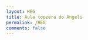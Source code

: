 ```yaml
---
layout: HEG
title: Aula topzera do Angeli
permalink: /HEG
comments: false
---
```


<div class="row justify-content-between">
<div class="col-md-10 pr-5">









</div>

